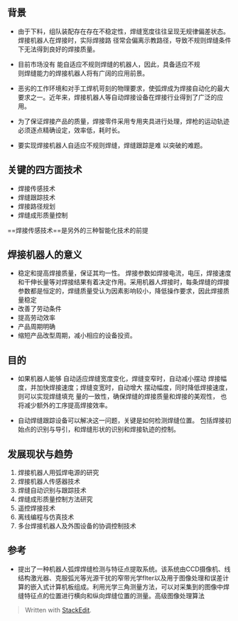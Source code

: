 ## 背景

- 由于下料，组队装配存在存在不稳定性，焊缝宽度往往呈现无规律偏差状态。焊接机器人在焊接时，实际焊接路  径常会偏离示教路径，导致不规则焊缝条件下无法得到良好的焊接质量。

- 目前市场没有  能自适应不规则焊缝的机器人，因此，具备适应不规  
则焊缝能力的焊接机器人将有广阔的应用前景。

- 恶劣的工作环境和对手工焊机苛刻的物理要求，使弧焊成为焊接自动化的最大要求之一。近年来，焊接机器人等自动焊接设备在焊接行业得到了广泛的应用。

- 为了保证焊接产品的质量，焊接零件采用专用夹具进行处理，焊枪的运动轨迹必须逐点精确设定，效率低，耗时长。

- 要实现焊接机器人自适应不规则焊缝，焊缝跟踪是难  以突破的难题。

##  关键的四方面技术

- 焊接传感技术
- 焊缝跟踪技术
- 焊接路径规划
- 焊缝成形质量控制

==焊接传感技术==是另外的三种智能化技术的前提

## 焊接机器人的意义

- 稳定和提高焊接质量，保证其均一性。
焊接参数如焊接电流，电压，焊接速度和干伸长量等对焊接结果有着决定作用。采用机器人焊接时，每条焊缝的焊接参数都是恒定的，焊缝质量受认为因素影响较小，降低操作要求，因此焊接质量稳定
- 改善了劳动条件
- 提高劳动效率
- 产品周期明确
- 缩短产品改型周期，减小相应的设备投资。
## 目的

- 如果机器人能够  自动适应焊缝宽度变化，焊缝变窄时，自动减小摆动  焊接幅度，并加快焊接速度；焊缝变宽时，自动增大  摆动幅度，同时降低焊接速度，则可以实现焊缝填充  量的一致性，确保焊缝的焊接质量和焊接的美观性，  也将减少额外的工序提高焊接效率。

- 自动焊缝跟踪设备可以解决这一问题，关键是如何检测焊缝位置。
包括焊接初始点的识别与导引，和焊缝形状的识别和焊接轨迹的控制。
## 发展现状与趋势

1. 焊接机器人用弧焊电源的研究
2. 焊接机器人传感器技术
3. 焊缝自动识别与跟踪技术
4. 焊缝成形质量控制方法研究
5. 遥控焊接技术
6. 离线编程与仿真技术
7. 多台焊接机器人及外围设备的协调控制技术
## 参考
- 提出了一种机器人弧焊焊缝检测与特征点提取系统。该系统由CCD摄像机、线结构激光器、克服弧光等光源干扰的窄带光学flter以及用于图像处理和误差计算的嵌入式计算机板组成。利用光学三角测量方法，可以对采集到的图像中焊缝特征点的位置进行横向和纵向焊缝位置的测量。高级图像处理算法


> Written with [StackEdit](https://stackedit.io/).
<!--stackedit_data:
eyJoaXN0b3J5IjpbMTQ4MDI5MDM3Nl19
-->
